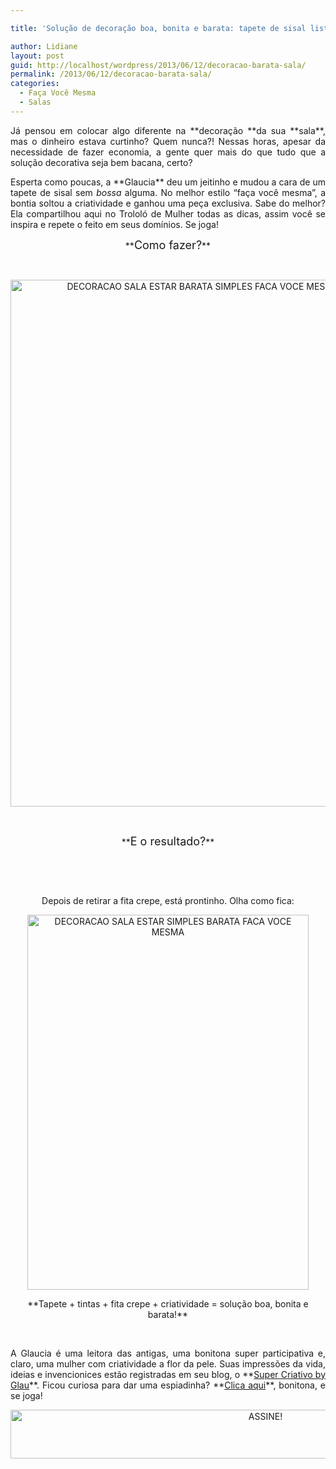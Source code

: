 ```yaml
---

title: 'Solução de decoração boa, bonita e barata: tapete de sisal listrado'

author: Lidiane
layout: post
guid: http://localhost/wordpress/2013/06/12/decoracao-barata-sala/
permalink: /2013/06/12/decoracao-barata-sala/
categories:
  - Faça Você Mesma
  - Salas
---
```

<p style="text-align: justify;">
  Já pensou em colocar algo diferente na **decoração **da sua **sala**, mas o dinheiro estava curtinho? Quem nunca?! Nessas horas, apesar da necessidade de fazer economia, a gente quer mais do que tudo que a solução decorativa seja bem bacana, certo?
</p>

<p style="text-align: justify;" align="justify">
  Esperta como poucas, a **Glaucia** deu um jeitinho e mudou a cara de um tapete de sisal sem <em>bossa</em> alguma. No melhor estilo “faça você mesma”, a bontia soltou a criatividade e ganhou uma peça exclusiva. Sabe do melhor? Ela compartilhou aqui no Trololó de Mulher todas as dicas, assim você se inspira e repete o feito em seus domínios. Se joga!
</p>

<!--more-->

<p align="center">
  **<span style="font-size: large;">Como fazer?</span>**
</p>

&nbsp;

<p align="center">
  <a href="http://www.trololodemulher.com.br/blog/wp-content/uploads/2013/05/DECORACAO-SALA-ESTAR-BARATA-SIMPLES-FACA-VOCE-MESMA.png"><img class="alignnone size-full wp-image-9464" src="http://www.trololodemulher.com.br/blog/wp-content/uploads/2013/05/DECORACAO-SALA-ESTAR-BARATA-SIMPLES-FACA-VOCE-MESMA.png" alt="DECORACAO SALA ESTAR BARATA SIMPLES FACA VOCE MESMA" width="600" height="843" /></a>
</p>

&nbsp;

<p align="center">
  **<span style="font-size: large;">E o resultado?</span>**
</p>

&nbsp;

&nbsp;

<p align="center">
  Depois de retirar a fita crepe, está prontinho. Olha como fica:
</p>

<p align="center">
  <a href="http://www.trololodemulher.com.br/blog/wp-content/uploads/2013/05/DECORACAO-SALA-ESTAR-SIMPLES-BARATA-FACA-VOCE-MESMA.jpg"><img class="alignnone size-full wp-image-9465" src="http://www.trololodemulher.com.br/blog/wp-content/uploads/2013/05/DECORACAO-SALA-ESTAR-SIMPLES-BARATA-FACA-VOCE-MESMA.jpg" alt="DECORACAO SALA ESTAR SIMPLES BARATA FACA VOCE MESMA" width="450" height="600" /></a>
</p>

<p align="center">
  **Tapete + tintas + fita crepe + criatividade = solução boa, bonita e barata!**
</p>

&nbsp;

<p style="text-align: justify;" align="center">
  A Glaucia é uma leitora das antigas, uma bonitona super participativa e, claro, uma mulher com criatividade a flor da pele. Suas impressões da vida, ideias e invencionices estão registradas em seu blog, o **<a href="http://supercriativobyglau.blogspot.com.br/" target="_blank">Super Criativo by Glau</a>**. Ficou curiosa para dar uma espiadinha? **<a href="http://supercriativobyglau.blogspot.com.br/" target="_blank">Clica aqui</a>**, bonitona, e se joga!
</p>

<p align="center">
  <a href="http://feedburner.google.com/fb/a/mailverify?uri=blogBichaFemea&loc=en_US" target="_blank"><img class="alignnone size-full wp-image-10439" src="http://www.trololodemulher.com.br/blog/wp-content/uploads/2014/09/ASSINE.png" alt="ASSINE!" width="800" height="78" /></a>
</p>